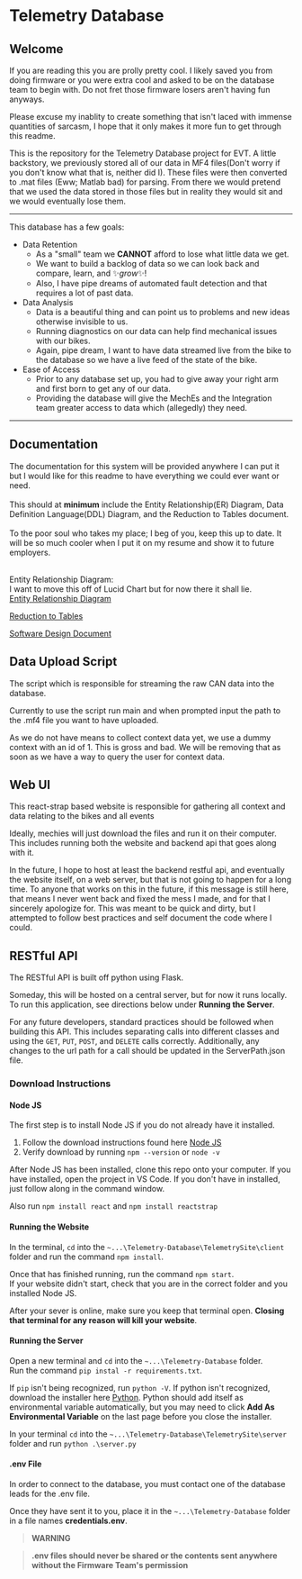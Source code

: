 # Telemetry Database

## Welcome

If you are reading this you are prolly pretty cool. I likely saved you from doing firmware or you were extra cool and asked to be on the database team to begin with. Do not fret those firmware losers aren't having fun anyways.<br>

Please excuse my inablity to create something that isn't laced with immense quantities of sarcasm, I hope that it only makes it more fun to get through this readme.<br>

This is the repository for the Telemetry Database project for EVT. A little backstory, we previously stored all of our data in MF4 files(Don't worry if you don't know what that is, neither did I). These files were then converted to .mat files (Eww; Matlab bad) for parsing. From there we would pretend that we used the data stored in those files but in reality they would sit and we would eventually lose them.<br>

---

This database has a few goals:

- Data Retention
  - As a "small" team we **CANNOT** afford to lose what little data we get.
  - We want to build a backlog of data so we can look back and compare, learn, and ✨*grow*✨!
  - Also, I have pipe dreams of automated fault detection and that requires a lot of past data.
- Data Analysis
  - Data is a beautiful thing and can point us to problems and new ideas otherwise invisible to us.
  - Running diagnostics on our data can help find mechanical issues with our bikes.
  - Again, pipe dream, I want to have data streamed live from the bike to the database so we have a live feed of the state of the bike.
- Ease of Access
  - Prior to any database set up, you had to give away your right arm and first born to get any of our data.
  - Providing the database will give the MechEs and the Integration team greater access to data which (allegedly) they need.

---

## Documentation

The documentation for this system will be provided anywhere I can put it but I would like for this readme to have everything we could ever want or need.<br>
<br>
This should at **minimum** include the Entity Relationship(ER) Diagram, Data Definition Language(DDL) Diagram, and the Reduction to Tables document.<br>
<br>
To the poor soul who takes my place; I beg of you, keep this up to date. It will be so much cooler when I put it on my resume and show it to future employers.<br>
<br>

Entity Relationship Diagram:<br>
I want to move this off of Lucid Chart but for now there it shall lie.<br>
[Entity Relationship Diagram](https://lucid.app/lucidchart/ff611a92-9484-4606-a11d-d142f54ee428/edit?viewport_loc=-2095%2C-830%2C4919%2C2456%2CMMHz0DLYv6yU&invitationId=inv_5c98f0bf-e268-4e23-afe7-0b5b771f8459)<br>

[Reduction to Tables](https://docs.google.com/document/d/1Dq0fAyz-GOTDRLL4TS9-DYxf0agS83yGcmjXoaB-jjU/edit?usp=sharing)<br>

[Software Design Document](https://docs.google.com/document/d/1QV6rSz8Uj5yaqdDihSC-XkMlvNX5aUmDrTravnWL-ts/edit?usp=sharing)<br>



## Data Upload Script

The script which is responsible for streaming the raw CAN data into the database.<br>

Currently to use the script run main and when prompted input the path to the .mf4 file you want to have uploaded.<br>

As we do not have means to collect context data yet, we use a dummy context with an id of 1. This is gross and bad. We will be removing that as soon as we have a way to query the user for context data.<br>

## Web UI 

This react-strap based website is responsible for gathering all context and data relating to the bikes and all events<br>

Ideally, mechies will just download the files and run it on their computer. This includes running both the website and backend api that goes along with it.<br>

In the future, I hope to host at least the backend restful api, and eventually the website itself, on a web server, but that is not going to happen for a long time. To anyone that works on this in the future, if this message is still here, that means I never went back and fixed the mess I made, and for that I sincerely apologize for. This was meant to be quick and dirty, but I attempted to follow best practices and self document the code where I could. <br>

## RESTful API

The RESTful API is built off python using Flask. <br>

Someday, this will be hosted on a central server, but for now it runs locally. To run this application, see directions below under **Running the Server**. <br>

For any future developers, standard practices should be followed when building this API. This includes separating calls into different classes and using the `GET`, `PUT`, `POST`, and `DELETE` calls correctly. Additionally, any changes to the url path for a call should be updated in the ServerPath.json file.

### Download Instructions


#### Node JS
The first step is to install Node JS if you do not already have it installed.<br>

1. Follow the download instructions found here [Node JS](https://nodejs.org/en/download/package-manager)
2. Verify download by running `npm --version` or `node -v`<br>

After Node JS has been installed, clone this repo onto your computer. If you have installed, open the project in VS Code. If you don't have in installed, just follow along in the command window. <br>

Also run `npm install react` and `npm install reactstrap`

#### **Running the Website**

In the terminal, `cd` into the `~...\Telemetry-Database\TelemetrySite\client` folder and run the command `npm install`. <br>

Once that has finished running, run the command `npm start`. <br>
 If your website didn't start, check that you are in the correct folder and you installed Node JS. <br>

After your sever is online, make sure you keep that terminal open. **Closing that terminal for any reason will kill your website**.<br>

#### **Running the Server**

Open a new terminal and `cd` into the `~...\Telemetry-Database` folder. <br>
Run the command `pip instal -r requirements.txt`. <br>

If `pip` isn't being recognized, run `python -V`. If python isn't recognized, download the installer here [Python](https://www.python.org/downloads/). Python should add itself as environmental variable automatically, but you may need to click **Add As Environmental Variable** on the last page before you close the installer.<br>

In your terminal `cd` into the `~...\Telemetry-Database\TelemetrySite\server` folder and run `python .\server.py`

#### **.env File**

In order to connect to the database, you must contact one of the database leads for the .env file.<br> 

Once they have sent it to you, place it in the `~...\Telemetry-Database` folder in a file names **credentials.env**.

> **WARNING**

>**.env files should never be shared or the contents sent anywhere without the Firmware Team's permission**






